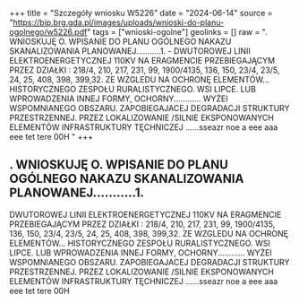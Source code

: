 +++
title = "Szczegóły wniosku W5226"
date = "2024-06-14"
source = "https://bip.brg.gda.pl/images/uploads/wnioski-do-planu-ogolnego/w5226.pdf"
tags = ["wnioski-ogolne"]
geolinks = []
raw = ". WNIOSKUJĘ O. WPISANIE DO PLANU OGÓLNEGO NAKAZU SKANALIZOWANIA PLANOWANEJ...........1. -  DWUTOROWEJ LINII ELEKTROENERGETYCZNEJ 110KV NA ERAGMENCIE PRZEBIEGAJĄCYM PRZEZ DZIAŁKI :  218/4, 210, 217, 231, 99, 1900/4135, 136, 150, 23/4, 23/5, 24, 25, 408, 398, 399,32. ZE WZGLEDU NA OCHRONĘ ELEMENTÓW... HISTORYCZNEGO ZESPOŁU RURALISTYCZNEGO. WSI LIPCE. LUB WPROWADZENIA INNEJ FORMY, OCHORNY............ WYŻEI WSPOMNIANEGO OBSZARU. ZAPOBIEGAJACEJ DEGRADACJI STRUKTURY PRZESTRZENNEJ. PRZEZ LOKALIZOWANIE /SILNIE EKSPONOWANYCH ELEMENTÓW INFRASTRUKTURY TĘCHNICZEJ ......sseazr noe a eee aaa eee tet tere 00H "
+++

. WNIOSKUJĘ O. WPISANIE DO PLANU OGÓLNEGO NAKAZU SKANALIZOWANIA PLANOWANEJ...........1.
- 
DWUTOROWEJ LINII ELEKTROENERGETYCZNEJ 110KV NA ERAGMENCIE PRZEBIEGAJĄCYM PRZEZ DZIAŁKI : 
218/4, 210, 217, 231, 99, 1900/4135, 136, 150, 23/4, 23/5, 24, 25, 408, 398, 399,32. ZE WZGLEDU NA OCHRONĘ ELEMENTÓW...
HISTORYCZNEGO ZESPOŁU RURALISTYCZNEGO. WSI LIPCE. LUB WPROWADZENIA INNEJ FORMY, OCHORNY............
WYŻEI WSPOMNIANEGO OBSZARU. ZAPOBIEGAJACEJ DEGRADACJI STRUKTURY PRZESTRZENNEJ. PRZEZ LOKALIZOWANIE
/SILNIE EKSPONOWANYCH ELEMENTÓW INFRASTRUKTURY TĘCHNICZEJ ......sseazr noe a eee aaa eee tet tere 00H




